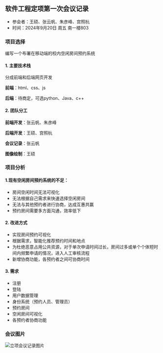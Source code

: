 ## 软件工程定项第一次会议记录

- 参会者：王硕、张云帆、朱彦峰、宫照杭
- 时间：2024年9月20日 周五 南一楼803

### 项目选择

 编写一个布署在移动端的校内空闲房间预约系统

#### 1. 主要技术栈

分成前端和后端网页开发

**前端**：html、css、js

**后端**：待商定，可选python、Java、c++

#### 2. 团队分工

**前端开发**：张云帆、朱彦峰

**后端开发**：王硕、宫照杭

**会议记录**：张云帆

**图像绘制**：王硕

### 项目分析

#### 1.现有空闲房间预约系统的不足：

- 房间空闲时间无法可视化
- 无法根据自己需求来快速选择空闲房间
- 无法与其他预约者进行协商，达成互惠共赢
- 预约房间需要多方面沟通，效率低下

#### 2. 改进方式

- 实现房间预约可视化
- 根据需求，智能化推荐预约时间和地点
- 为杜绝恶意占用公共资源，对于单次申请时间过长，房间过多或单个个体短时间内频繁申请的情况，进入人工审核流程
- 新增协商功能，各预约者之间可协商时间

#### 3. 需求

- 注册
- 登陆
- 用户数据管理
- 身份系统（预约人员、管理员）
- 预约房间
- 空闲房间可视化
- 各预约者协商功能

### 会议图片

![立项会议记录图片](.\立项会议图片.jpg)
